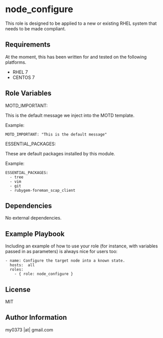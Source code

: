 node_configure
=========

This role is designed to be applied to a new or existing RHEL system that needs to be made compliant. 

Requirements
------------

At the moment, this has been written for and tested on the following platforms.
* RHEL 7
* CENTOS 7

Role Variables
--------------
MOTD_IMPORTANT:

This is the default message we inject into the MOTD template.

Example:

    MOTD_IMPORTANT: "This is the default message"

ESSENTIAL_PACKAGES:

These are default packages installed by this module.

Example:

    ESSENTIAL_PACKAGES:
      - tree
      - vim
      - git
      - rubygem-foreman_scap_client


Dependencies
------------

No external dependencies.

Example Playbook
----------------

Including an example of how to use your role (for instance, with variables passed in as parameters) is always nice for users too:

    - name: Configure the target node into a known state.
      hosts:  all
      roles:
        - { role: node_configure }

License
-------

MIT

Author Information
------------------

my0373 |at| gmail.com